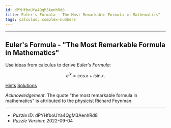 ```yaml
---
id: dPYHfboUYa4QgM3AenhRd8
title: Euler's Formula - The Most Remarkable Formula in Mathematics"
tags: calculus, complex-numbers
---
```


--------------------------------------------------------------------------------------------

## Euler's Formula - "The Most Remarkable Formula in Mathematics"

Use ideas from calculus to derive _Euler's Formula_:

$$
e^{ix} = \cos x + i \sin x.
$$

[Hints](dPYHfboUYa4QgM3AenhRd8-hints.md)
[Solutions](dPYHfboUYa4QgM3AenhRd8-solutions.md)

_Acknowledgement_. The quote "the most remarkable formula in mathematics" is attributed to
the physicist Richard Feynman.

--------------------------------------------------------------------------------------------

* _Puzzle ID_: dPYHfboUYa4QgM3AenhRd8
* _Puzzle Version_: 2022-09-04
